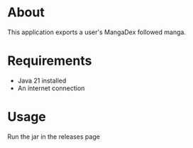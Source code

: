 # About

This application exports a user's MangaDex followed manga.

# Requirements
* Java 21 installed
* An internet connection

# Usage
Run the jar in the releases page